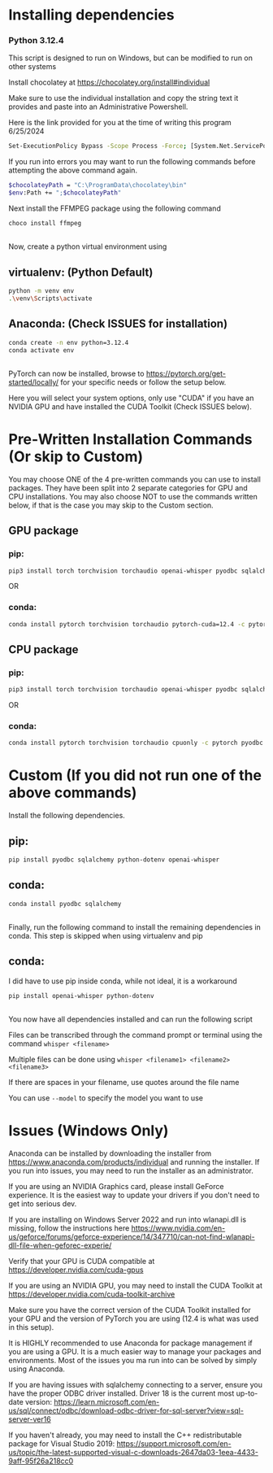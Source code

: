 # Installing dependencies

### Python 3.12.4

This script is designed to run on Windows, but can be modified to run on other systems
 
Install chocolatey at https://chocolatey.org/install#individual

Make sure to use the individual installation and copy the string text it provides and paste into an Administrative Powershell.

Here is the link provided for you at the time of writing this program 6/25/2024
```bash 
Set-ExecutionPolicy Bypass -Scope Process -Force; [System.Net.ServicePointManager]::SecurityProtocol = [System.Net.ServicePointManager]::SecurityProtocol -bor 3072; iex ((New-Object System.Net.WebClient).DownloadString('https://community.chocolatey.org/install.ps1'))
```

If you run into errors you may want to run the following commands before attempting the above command again.
```bash  
$chocolateyPath = "C:\ProgramData\chocolatey\bin"
$env:Path += ";$chocolateyPath"
```  

Next install the FFMPEG package using the following command
```bash
choco install ffmpeg
```
##

Now, create a python virtual environment using 

## virtualenv: (Python Default)
```bash
python -m venv env
.\venv\Scripts\activate
```

## Anaconda: (Check ISSUES for installation)
```bash
conda create -n env python=3.12.4
conda activate env
```
##
PyTorch can now be installed, browse to https://pytorch.org/get-started/locally/ for your specific needs or follow the setup below.

Here you will select your system options, only use "CUDA" if you have an NVIDIA GPU and have installed the CUDA Toolkit (Check ISSUES below).

# Pre-Written Installation Commands (Or skip to Custom)
You may choose ONE of the 4 pre-written commands you can use to install packages. They have been split into 2 separate categories for GPU and CPU installations. You may also choose NOT to use the commands written below, if that is the case you may skip to the Custom section.

## GPU package

### pip:
```bash
pip3 install torch torchvision torchaudio openai-whisper pyodbc sqlalchemy python-dotenv --index-url https://download.pytorch.org/whl/cu124
```
OR
### conda:
```bash
conda install pytorch torchvision torchaudio pytorch-cuda=12.4 -c pytorch -c nvidia pyodbc sqlalchemy
```
##

## CPU package

### pip:
```bash
pip3 install torch torchvision torchaudio openai-whisper pyodbc sqlalchemy python-dotenv --index-url https://download.pytorch.org/whl/cpu
```
OR
### conda:
```bash
conda install pytorch torchvision torchaudio cpuonly -c pytorch pyodbc sqlalchemy
```
##
# Custom (If you did not run one of the above commands)
Install the following dependencies.
## pip:
```bash
pip install pyodbc sqlalchemy python-dotenv openai-whisper
```

## conda:
```bash
conda install pyodbc sqlalchemy
```
##

Finally, run the following command to install the remaining dependencies in conda. This step is skipped when using virtualenv and pip
## conda:
I did have to use pip inside conda, while not ideal, it is a workaround
```bash
pip install openai-whisper python-dotenv
```
##

You now have all dependencies installed and can run the following script

Files can be transcribed through the command prompt or terminal using the command ```whisper <filename>```

Multiple files can be done using ```whisper <filename1> <filename2> <filename3>```

If there are spaces in your filename, use quotes around the file name

You can use ```--model``` to specify the model you want to use

# Issues (Windows Only)

Anaconda can be installed by downloading the installer from https://www.anaconda.com/products/individual and running the installer. If you run into issues, you may need to run the installer as an administrator.

If you are using an NVIDIA Graphics card, please install GeForce experience. It is the easiest way to update your drivers if you don't need to get into serious dev.

If you are installing on Windows Server 2022 and run into wlanapi.dll is missing, follow the instructions here https://www.nvidia.com/en-us/geforce/forums/geforce-experience/14/347710/can-not-find-wlanapi-dll-file-when-geforec-experie/

Verify that your GPU is CUDA compatible at https://developer.nvidia.com/cuda-gpus

If you are using an NVIDIA GPU, you may need to install the CUDA Toolkit at https://developer.nvidia.com/cuda-toolkit-archive

Make sure you have the correct version of the CUDA Toolkit installed for your GPU and the version of PyTorch you are using (12.4 is what was used in this setup).

It is HIGHLY recommended to use Anaconda for package management if you are using a GPU. It is a much easier way to manage your packages and environments. Most of the issues you ma run into can be solved by simply using Anaconda.

If you are having issues with sqlalchemy connecting to a server, ensure you have the proper ODBC driver installed. Driver 18 is the current most up-to-date version: https://learn.microsoft.com/en-us/sql/connect/odbc/download-odbc-driver-for-sql-server?view=sql-server-ver16

If you haven't already, you may need to install the C++ redistributable package for Visual Studio 2019: https://support.microsoft.com/en-us/topic/the-latest-supported-visual-c-downloads-2647da03-1eea-4433-9aff-95f26a218cc0
